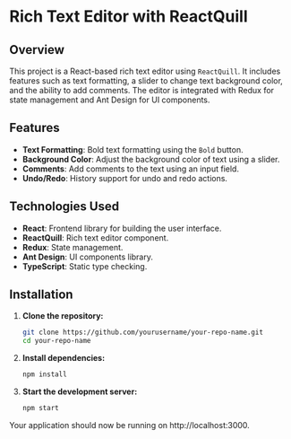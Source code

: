 # Rich Text Editor with ReactQuill

## Overview

This project is a React-based rich text editor using `ReactQuill`. It includes features such as text formatting, a slider to change text background color, and the ability to add comments. The editor is integrated with Redux for state management and Ant Design for UI components.

## Features

- **Text Formatting**: Bold text formatting using the `Bold` button.
- **Background Color**: Adjust the background color of text using a slider.
- **Comments**: Add comments to the text using an input field.
- **Undo/Redo**: History support for undo and redo actions.

## Technologies Used

- **React**: Frontend library for building the user interface.
- **ReactQuill**: Rich text editor component.
- **Redux**: State management.
- **Ant Design**: UI components library.
- **TypeScript**: Static type checking.

## Installation

1. **Clone the repository:**

   ```bash
   git clone https://github.com/yourusername/your-repo-name.git
   cd your-repo-name
2. **Install dependencies:**
    ```bash
    npm install
3. **Start the development server:**
    ```bash
    npm start

Your application should now be running on http://localhost:3000.